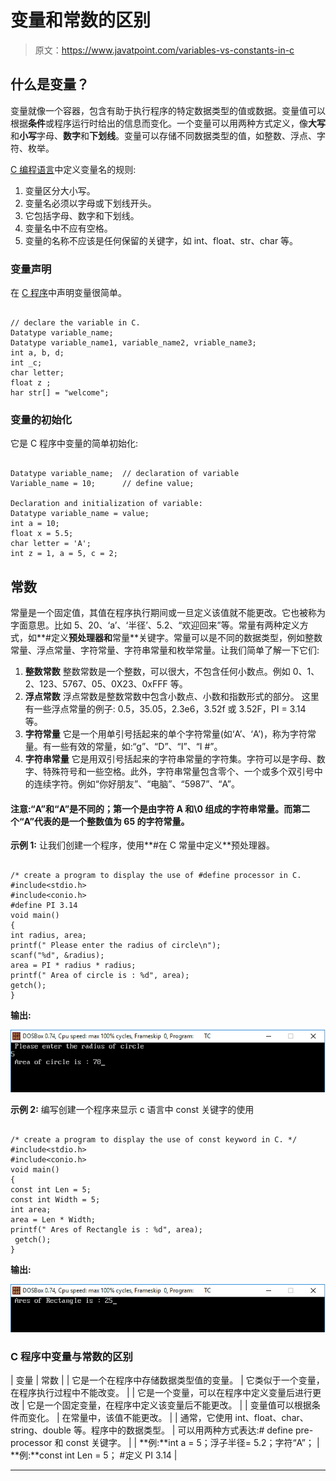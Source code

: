 # 变量和常数的区别

> 原文：<https://www.javatpoint.com/variables-vs-constants-in-c>

## 什么是变量？

变量就像一个容器，包含有助于执行程序的特定数据类型的值或数据。变量值可以根据**条件**或程序运行时给出的信息而变化。一个变量可以用两种方式定义，像**大写**和**小写**字母、**数字**和**下划线**。变量可以存储不同数据类型的值，如整数、浮点、字符、枚举。

[C 编程语言](https://www.javatpoint.com/c-programming-language-tutorial)中定义变量名的规则:

1.  变量区分大小写。
2.  变量名必须以字母或下划线开头。
3.  它包括字母、数字和下划线。
4.  变量名中不应有空格。
5.  变量的名称不应该是任何保留的关键字，如 int、float、str、char 等。

### 变量声明

在 [C 程序](https://www.javatpoint.com/c-programs)中声明变量很简单。

```

// declare the variable in C.
Datatype variable_name;
Datatype variable_name1, variable_name2, vriable_name3;
int a, b, d;
int _c;
char letter;
float z ;
har str[] = "welcome";

```

### 变量的初始化

它是 C 程序中变量的简单初始化:

```

Datatype variable_name;  // declaration of variable
Variable_name = 10;      // define value;

Declaration and initialization of variable:
Datatype variable_name = value;  
int a = 10;
float x = 5.5;
char letter = 'A';
int z = 1, a = 5, c = 2;

```

## 常数

常量是一个固定值，其值在程序执行期间或一旦定义该值就不能更改。它也被称为字面意思。比如 5、20、‘a’、‘半径’、5.2、“欢迎回来”等。常量有两种定义方式，如**#定义**预处理器和**常量**关键字。常量可以是不同的数据类型，例如整数常量、浮点常量、字符常量、字符串常量和枚举常量。让我们简单了解一下它们:

1.  **整数常数**
    整数常数是一个整数，可以很大，不包含任何小数点。例如 0、1、2、123、5767、05、0X23、0xFFF 等。
2.  **浮点常数**
    浮点常数是整数常数中包含小数点、小数和指数形式的部分。
    这里有一些浮点常量的例子:
    0.5，35.05，2.3e6，3.52f 或 3.52F，PI = 3.14 等。
3.  **字符常量**
    它是一个用单引号括起来的单个字符常量(如‘A’、‘A’)，称为字符常量。有一些有效的常量，如:“g”、“D”、“I”、“I #”。
4.  **字符串常量**
    它是用双引号括起来的字符串常量的字符集。字符可以是字母、数字、特殊符号和一些空格。此外，字符串常量包含零个、一个或多个双引号中的连续字符。例如“你好朋友”、“电脑”、“5987”、“A”。

#### 注意:“A”和“A”是不同的；第一个是由字符 A 和\0 组成的字符串常量。而第二个“A”代表的是一个整数值为 65 的字符常量。

**示例 1:** 让我们创建一个程序，使用**#在 C 常量中定义**预处理器。

```

/* create a program to display the use of #define processor in C.
#include<stdio.h>
#include<conio.h>
#define PI 3.14
void main()
{
int radius, area;
printf(" Please enter the radius of circle\n");
scanf("%d", &radius);
area = PI * radius * radius;
printf(" Area of circle is : %d", area);
getch();
}

```

**输出:**

![Variables vs Constants](img/69c7163646ad505234d414e47ef205e0.png)

**示例 2:** 编写创建一个程序来显示 c 语言中 const 关键字的使用

```

/* create a program to display the use of const keyword in C. */
#include<stdio.h>
#include<conio.h>
void main()
{
const int Len = 5;
const int Width = 5;
int area;
area = Len * Width;
printf(" Ares of Rectangle is : %d", area);
 getch();
}

```

**输出:**

![Variables vs Constants](img/f34b4980f0813abe5edb8d9aef7da1a5.png)

### C 程序中变量与常数的区别

| 变量 | 常数 |
| 它是一个在程序中存储数据类型值的变量。 | 它类似于一个变量，在程序执行过程中不能改变。 |
| 它是一个变量，可以在程序中定义变量后进行更改 | 它是一个固定变量，在程序中定义该变量后不能更改。 |
| 变量值可以根据条件而变化。 | 在常量中，该值不能更改。 |
| 通常，它使用 int、float、char、string、double 等。程序中的数据类型。 | 可以用两种方式表达:# define pre-processor 和 const 关键字。 |
| **例:**int a = 5；浮子半径= 5.2；字符“A”； | **例:**const int Len = 5；
#定义 PI 3.14 |

* * *
